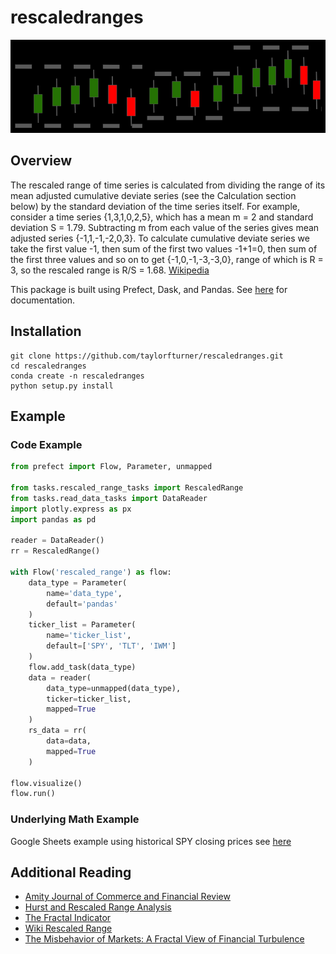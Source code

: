 # rescaledranges
![logo](logo.jpg?raw=true "Rescaled Ranges")

## Overview 
The rescaled range of time series is calculated from dividing the range of its mean adjusted cumulative deviate series (see the Calculation section below) by the standard deviation of the time series itself. For example, consider a time series {1,3,1,0,2,5}, which has a mean m = 2 and standard deviation S = 1.79. Subtracting m from each value of the series gives mean adjusted series {-1,1,-1,-2,0,3}. To calculate cumulative deviate series we take the first value -1, then sum of the first two values -1+1=0, then sum of the first three values and so on to get {-1,0,-1,-3,-3,0}, range of which is R = 3, so the rescaled range is R/S = 1.68. [Wikipedia](https://en.wikipedia.org/wiki/Rescaled_range)

This package is built using Prefect, Dask, and Pandas. See [here]() for documentation.

## Installation
```shell
git clone https://github.com/taylorfturner/rescaledranges.git
cd rescaledranges
conda create -n rescaledranges
python setup.py install
```

## Example

### Code Example
```python
from prefect import Flow, Parameter, unmapped

from tasks.rescaled_range_tasks import RescaledRange
from tasks.read_data_tasks import DataReader
import plotly.express as px
import pandas as pd

reader = DataReader()
rr = RescaledRange()

with Flow('rescaled_range') as flow:
    data_type = Parameter(
        name='data_type',
        default='pandas'
    )
    ticker_list = Parameter(
        name='ticker_list',
        default=['SPY', 'TLT', 'IWM']
    )
    flow.add_task(data_type)
    data = reader(
        data_type=unmapped(data_type),
        ticker=ticker_list,
        mapped=True
    )
    rs_data = rr(
        data=data,
        mapped=True
    )

flow.visualize()
flow.run()
```

### Underlying Math Example
Google Sheets example using historical SPY closing prices see [here](https://docs.google.com/spreadsheets/d/1m0QqMo1E06Z1qbD-f6f8_-NZHYHQfwiHyiS9w27y0H4/edit#gid=1966444318)


## Additional Reading
- [Amity Journal of Commerce and Financial Review](https://amity.edu/UserFiles/ajcfr/4d1cHurst%20Exponent%20as%20an%20Indicator%20of%20Market%20Efficiency%20An%20empirical%20study%20of%20the%20stock%20prices%20of%20Amazon.com.pdf)
- [Hurst and Rescaled Range Analysis](http://sfb649.wiwi.hu-berlin.de/fedc_homepage/xplore/tutorials/xfghtmlnode99.html)
- [The Fractal Indicator](https://medium.com/swlh/the-fractal-indicator-detecting-tops-bottoms-in-markets-1d8aac0269e8)
- [Wiki Rescaled Range](https://en.wikipedia.org/wiki/Rescaled_range)
- [The Misbehavior of Markets: A Fractal View of Financial Turbulence](https://www.amazon.com/Misbehavior-Markets-Fractal-Financial-Turbulence/dp/0465043577/ref=sr_1_2?dchild=1&keywords=mandelbrot&qid=1611854283&sr=8-2)